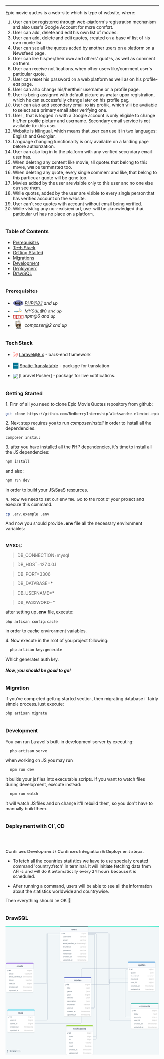 ---

Epic movie quotes is a web-site which is type of website, where:

1.  User can be registered through web-platform's registration mechanism and also user's Google Account for more comfort.
2.  User can add, delete and edit his own list of movies.
3.  User can add, delete and edit quotes, created on a base of list of his own movie list.
4.  User can see all the quotes added by another users on a platform on a Newsfeed page.
5.  User can like his/her/their own and others' quotes, as well as comment on them.
6.  User can receive notifications, when other users like/comment user's particular quote.
7.  User can reset his password on a web platform as well as on his profile-edit page.
8.  User can also change his/her/their username on a profile page.
9.  User is being assigned with default picture as avatar upon registration, which he can successfully change later on his profile pag.
10. User can also add secondary email to his profile, which will be available to select as a primary email after verifying one.
11. User , that is logged in with a Google account is only eligible to change his/her profile picture and username. Secondary email service is not available for this user.
12. Website is bilingual, which means that user can use it in two languages: English and Georgian.
13. Language changing functionality is only available on a landing page before authorization.
14. User can also log in to the platform with any verified secondary email user has.
15. When deleting any content like movie, all quotes that belong to this movie, will be terminated too.
16. When deleting any quote, every single comment and like, that belong to this particular quote will be gone too.
17. Movies added by the user are visible only to this user and no one else can see them.
18. While quotes, added by the user are visible to every single person that has verified account on the website.
19. User can't see quotes with account without email being verified.
20. While visiting any non-existent url, user will be aknowledged that particular url has no place on a platform.

#

### Table of Contents

-   [Prerequisites](#prerequisites)
-   [Tech Stack](#tech-stack)
-   [Getting Started](#getting-started)
-   [Migrations](#migration)
-   [Development](#development)
-   [Deployment ](#deployment)
-   [DrawSQL](#drawsql)

#

### Prerequisites

-   <img src="readme/php.svg" width="35" style="position: relative; top: 4px" /> *PHP@8.1 and up*
-   <img src="readme/mysql.png" width="35" style="position: relative; top: 4px" /> _MYSQL@8 and up_
-   <img src="readme/npm.png" width="35" style="position: relative; top: 4px" /> _npm@6 and up_
-   <img src="readme/composer.png" width="35" style="position: relative; top: 6px" /> _composer@2 and up_

#

### Tech Stack

-   <img src="readme/laravel.png" height="18" style="position: relative; top: 4px" /> [Laravel@8.x](https://laravel.com/docs/6.x) - back-end framework

-   <img src="readme/spatie.png" height="19" style="position: relative; top: 4px" /> [Spatie Translatable](https://github.com/spatie/laravel-translatable) - package for translation

-   <img src="readme/pusher.png" height="19" style="position: relative; top: 4px" /> [Laravel Pusher] - package for live notifications.

#

### Getting Started

1\. First of all you need to clone Epic Movie Quotes repository from github:

```sh
git clone https://github.com/RedberryInternship/aleksandre-elenini-epic-movie-quotes-back
```

2\. Next step requires you to run _composer install_ in order to install all the dependencies.

```sh
composer install
```

3\. after you have installed all the PHP dependencies, it's time to install all the JS dependencies:

```sh
npm install
```

and also:

```sh
npm run dev
```

in order to build your JS/SaaS resources.

4\. Now we need to set our env file. Go to the root of your project and execute this command.

```sh
cp .env.example .env
```

And now you should provide **.env** file all the necessary environment variables:

#

**MYSQL:**

> DB_CONNECTION=mysql

> DB_HOST=127.0.0.1

> DB_PORT=3306

> DB_DATABASE=**\***

> DB_USERNAME=**\***

> DB_PASSWORD=**\***

after setting up **.env** file, execute:

```sh
php artisan config:cache
```

in order to cache environment variables.

4\. Now execute in the root of you project following:

```sh
  php artisan key:generate
```

Which generates auth key.

##### Now, you should be good to go!

#

### Migration

if you've completed getting started section, then migrating database if fairly simple process, just execute:

```sh
php artisan migrate
```

#

#

### Development

You can run Laravel's built-in development server by executing:

```sh
  php artisan serve
```

when working on JS you may run:

```sh
  npm run dev
```

it builds your js files into executable scripts.
If you want to watch files during development, execute instead:

```sh
  npm run watch
```

it will watch JS files and on change it'll rebuild them, so you don't have to manually build them.

#

### Deployment with CI \ CD

<br/>

<br />

Continues Development / Continues Integration & Deployment steps:

-   To fetch all the countries statistics we have to use specially created command 'country:fetch' in terminal. It will initiate fetching data from API-s and will do it automatically every 24 hours because it is scheduled.

-   After running a command, users will be able to see all the information about the statistics worldwide and countrywise.

Then everything should be OK :pray:

#

### DrawSQL

<img src="readme/drawSQLEpic.png" />
